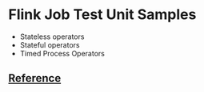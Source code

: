 # Flink Job Test Unit Samples

* Stateless operators
* Stateful operators
* Timed Process Operators

## [Reference](https://mp.weixin.qq.com/s/OcwJ1LdXs-YD-KZFJf9H5w)
